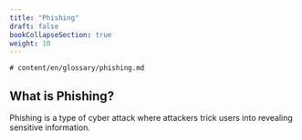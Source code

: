 ```yaml
---
title: "Phishing"
draft: false
bookCollapseSection: true
weight: 10
---
```

```# content/en/glossary/phishing.md``` 
## What is Phishing?

Phishing is a type of cyber attack where attackers trick users into revealing sensitive information.
